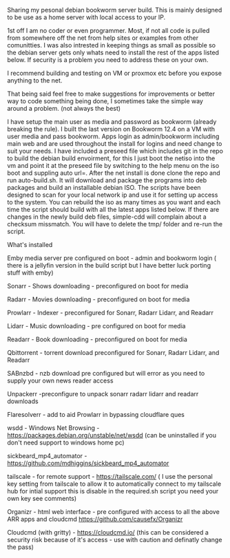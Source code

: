 Sharing my pesonal debian bookworm server build. This is mainly designed to be use as a home server with local access to your IP.



1st off I am no coder or even programmer. Most, if not all code is pulled from somewhere off the net from help sites or examples from other comunitties.
I was also intrested in keeping things as small as possible so the debian server gets only whats need to install the rest of the apps listed below. If security is a problem you need to address these on your own.

I recommend building and testing on VM or proxmox etc before you expose anything to the net.

That being said feel free to make suggestions for improvements or better way to code something being done, I sometimes take the simple way around a problem. (not always the best)

I have setup the main user as media and password as bookworm (already breaking the rule). I built the last version on Bookworm 12.4 on a VM with user media and pass bookworm. Apps login as admin/bookworm including main web
and are used throughout the install for logins and need change to suit your needs. I have included a preseed file which includes git in the repo to build the debian build envoirment, for this I just boot the netiso 
into the vm and point it at the preseed file by switching to the help menu on the iso boot and suppling auto url=. After the net install is done clone the repo and run auto-build.sh. It will download and package 
the programs into deb packages and build an installable debian ISO. The scripts have been designed to scan for your local network ip and use it for setting up access to the system.
You can rebuild the iso as many times as you want and each time the script should build with all the latest apps listed below. If there are changes in the newly build deb files, simple-cdd will complain about a checksum missmatch.
You will have to delete the tmp/ folder and re-run the script.

What's installed

Emby media server pre configured on boot - admin and bookworm login ( there is a jellyfin version in the build script but I have better luck porting stuff with emby)

Sonarr - Shows downloading - preconfigured on boot for media

Radarr - Movies downloading - preconfigured on boot for media

Prowlarr - Indexer - preconfigured for Sonarr, Radarr Lidarr, and Readarr

Lidarr - Music downloading - pre configured on boot for media

Readarr - Book downloading - preconfigured on boot for media

Qbittorrent  - torrent download preconfigured for Sonarr, Radarr Lidarr, and Readarr

SABnzbd - nzb download pre configured but will error as you need to supply your own news reader access

Unpackerr -preconfigure to unpack sonarr radarr lidarr and readarr downloads

Flaresolverr - add to aid Prowlarr in bypassing cloudflare ques

wsdd - Windows Net Browsing - https://packages.debian.org/unstable/net/wsdd (can be uninstalled if you don't need support to windows home pc)

sickbeard_mp4_automator - https://github.com/mdhiggins/sickbeard_mp4_automator

tailscale - for remote support - https://tailscale.com/ ( I use the personal key setting from tailscale to allow it to automatically connect to my tailscale hub for intial support this is disable in the required.sh script you need your own key see comments)

Organizr - html web interface - pre configured with access to all the above ARR apps and cloudcmd https://github.com/causefx/Organizr

Cloudcmd (with gritty) - https://cloudcmd.io/ (this can be considered a security risk because of it's access - use with caution and definatly change the pass)
